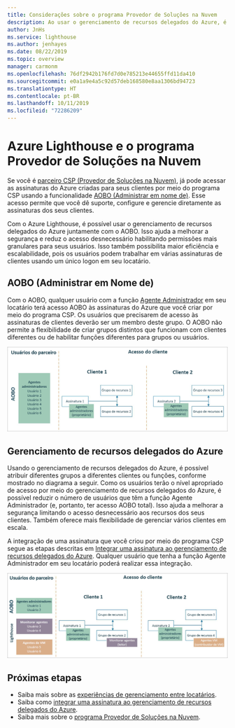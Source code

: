 ```yaml
---
title: Considerações sobre o programa Provedor de Soluções na Nuvem
description: Ao usar o gerenciamento de recursos delegados do Azure, é importante considerar a segurança e o controle de acesso.
author: JnHs
ms.service: lighthouse
ms.author: jenhayes
ms.date: 08/22/2019
ms.topic: overview
manager: carmonm
ms.openlocfilehash: 76df2942b176fd7d0e785213e44655ffd11da410
ms.sourcegitcommit: e0a1a9e4a5c92d57deb168580e8aa1306bd94723
ms.translationtype: HT
ms.contentlocale: pt-BR
ms.lasthandoff: 10/11/2019
ms.locfileid: "72286209"
---
```

# <a name="azure-lighthouse-and-the-cloud-solution-provider-program"></a>Azure Lighthouse e o programa Provedor de Soluções na Nuvem

Se você é [parceiro CSP (Provedor de Soluções na Nuvem)](https://docs.microsoft.com/partner-center/csp-overview), já pode acessar as assinaturas do Azure criadas para seus clientes por meio do programa CSP usando a funcionalidade [AOBO (Administrar em nome de)](https://channel9.msdn.com/Series/cspdev/Module-11-Admin-On-Behalf-Of-AOBO). Esse acesso permite que você dê suporte, configure e gerencie diretamente as assinaturas dos seus clientes.

Com o Azure Lighthouse, é possível usar o gerenciamento de recursos delegados do Azure juntamente com o AOBO. Isso ajuda a melhorar a segurança e reduz o acesso desnecessário habilitando permissões mais granulares para seus usuários. Isso também possibilita maior eficiência e escalabilidade, pois os usuários podem trabalhar em várias assinaturas de clientes usando um único logon em seu locatário.

## <a name="administer-on-behalf-of-aobo"></a>AOBO (Administrar em Nome de)

Com o AOBO, qualquer usuário com a função [Agente Administrador](https://docs.microsoft.com/partner-center/permissions-overview#manage-commercial-transactions-in-partner-center-azure-ad-and-csp-roles) em seu locatário terá acesso AOBO às assinaturas do Azure que você criar por meio do programa CSP. Os usuários que precisarem de acesso às assinaturas de clientes deverão ser um membro deste grupo. O AOBO não permite a flexibilidade de criar grupos distintos que funcionam com clientes diferentes ou de habilitar funções diferentes para grupos ou usuários.

![Gerenciamento de locatário usando AOBO](../media/csp-1.jpg)

## <a name="azure-delegated-resource-management"></a>Gerenciamento de recursos delegados do Azure

Usando o gerenciamento de recursos delegados do Azure, é possível atribuir diferentes grupos a diferentes clientes ou funções, conforme mostrado no diagrama a seguir. Como os usuários terão o nível apropriado de acesso por meio do gerenciamento de recursos delegados do Azure, é possível reduzir o número de usuários que têm a função Agente Administrador (e, portanto, ter acesso AOBO total). Isso ajuda a melhorar a segurança limitando o acesso desnecessário aos recursos dos seus clientes. Também oferece mais flexibilidade de gerenciar vários clientes em escala.

A integração de uma assinatura que você criou por meio do programa CSP segue as etapas descritas em [Integrar uma assinatura ao gerenciamento de recursos delegados do Azure](../how-to/onboard-customer.md). Qualquer usuário que tenha a função Agente Administrador em seu locatário poderá realizar essa integração.

![Gerenciamento de locatários usando AOBO e gerenciamento de recursos delegados do Azure](../media/csp-2.jpg)

## <a name="next-steps"></a>Próximas etapas

- Saiba mais sobre as [experiências de gerenciamento entre locatários](cross-tenant-management-experience.md).
- Saiba como [integrar uma assinatura ao gerenciamento de recursos delegados do Azure](../how-to/onboard-customer.md).
- Saiba mais sobre o [programa Provedor de Soluções na Nuvem](https://docs.microsoft.com/partner-center/csp-overview).

